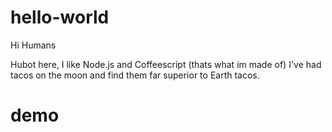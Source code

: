 # hello-world

Hi Humans

Hubot here, I like Node.js and Coffeescript (thats what im made of)
I've had tacos on the moon and find them far superior to Earth tacos.
# demo
